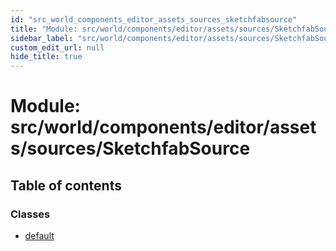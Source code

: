 ```yaml
---
id: "src_world_components_editor_assets_sources_sketchfabsource"
title: "Module: src/world/components/editor/assets/sources/SketchfabSource"
sidebar_label: "src/world/components/editor/assets/sources/SketchfabSource"
custom_edit_url: null
hide_title: true
---
```


# Module: src/world/components/editor/assets/sources/SketchfabSource

## Table of contents

### Classes

- [default](../classes/src_world_components_editor_assets_sources_sketchfabsource.default.md)
